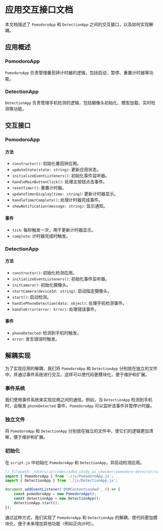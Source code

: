 # 应用交互接口文档

本文档描述了 `PomodoroApp` 和 `DetectionApp` 之间的交互接口，以及如何实现解耦。

## 应用概述

### PomodoroApp

`PomodoroApp` 负责管理番茄钟计时器的逻辑，包括启动、暂停、重置计时器等功能。

### DetectionApp

`DetectionApp` 负责管理手机检测的逻辑，包括摄像头初始化、模型加载、实时检测等功能。

## 交互接口

### PomodoroApp

#### 方法

- `constructor()`: 初始化番茄钟应用。
- `updateState(state: string)`: 更新应用状态。
- `initializeEventListeners()`: 初始化事件监听器。
- `handleMainButtonClick()`: 处理主按钮点击事件。
- `resetTimer()`: 重置计时器。
- `updateTimerDisplay(time: string)`: 更新计时器显示。
- `handleTimerComplete()`: 处理计时器完成事件。
- `showNotification(message: string)`: 显示通知。

#### 事件

- `tick`: 每秒触发一次，用于更新计时器显示。
- `complete`: 计时器完成时触发。

### DetectionApp

#### 方法

- `constructor()`: 初始化检测应用。
- `initializeEventListeners()`: 初始化事件监听器。
- `initCamera()`: 初始化摄像头。
- `startCamera(deviceId: string)`: 启动指定摄像头。
- `start()`: 启动检测。
- `handlePhoneDetection(data: object)`: 处理手机检测事件。
- `handleError(error: Error)`: 处理错误事件。

#### 事件

- `phoneDetected`: 检测到手机时触发。
- `error`: 发生错误时触发。

## 解耦实现

为了实现应用的解耦，我们将 `PomodoroApp` 和 `DetectionApp` 分别放在独立的文件中，并通过事件系统进行交互。这样可以使代码更模块化，便于维护和扩展。

### 事件系统

我们使用事件系统来实现应用之间的通信。例如，当 `DetectionApp` 检测到手机时，会触发 `phoneDetected` 事件，`PomodoroApp` 可以监听该事件并暂停计时器。

### 独立文件

将 `PomodoroApp` 和 `DetectionApp` 分别放在独立的文件中，使它们的逻辑更加清晰，便于维护和扩展。

### 初始化

在 `script.js` 中初始化 `PomodoroApp` 和 `DetectionApp`，并启动检测应用。

```javascript
// filepath: /Users/zz/codes/adhd_study_ai_checker/pomodoro-detector/script.js
import { PomodoroApp } from './js/PomodoroApp.js';
import { DetectionApp } from './js/DetectionApp.js';

document.addEventListener('DOMContentLoaded', () => {
    const pomodoroApp = new PomodoroApp();
    const detectionApp = new DetectionApp();
    detectionApp.start();
});
```

通过这种方式，我们实现了 `PomodoroApp` 和 `DetectionApp` 的解耦，使代码更加模块化，便于未来增加其他功能（例如正向计时）。
